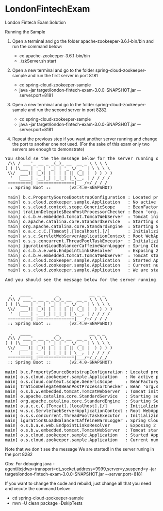 # LondonFintechExam
London Fintech Exam Solution

Running the Sample

1) Open a terminal and go the folder apache-zookeeper-3.6.1-bin/bin and run the command below:
    - cd apache-zookeeper-3.6.1-bin/bin
    -  ./zkServer.sh start
    
2) Open a new terminal and go to the folder spring-cloud-zookeeper-sample and run the first server in port 8181
    - cd spring-cloud-zookeeper-sample
    - java -jar target/london-fintech-exam-3.0.0-SNAPSHOT.jar --server.port=8181

2) Open a new terminal and go to the folder spring-cloud-zookeeper-sample and run the second server in port 8282
    - cd spring-cloud-zookeeper-sample
    - java -jar target/london-fintech-exam-3.0.0-SNAPSHOT.jar --server.port=8181

3) Repeat the previous step if you want another server running and change the port to another one not used.
   (For the sake of this exam only two servers are enough to demonstrate)
         

<pre>
You should se the the message below for the server running on the port 8181
 /\\ / ___'_ __ _ _(_)_ __  __ _ \ \ \ \
( ( )\___ | '_ | '_| | '_ \/ _` | \ \ \ \
 \\/  ___)| |_)| | | | | || (_| |  ) ) ) )
  '  |____| .__|_| |_|_| |_\__, | / / / /
 =========|_|==============|___/=/_/_/_/
 :: Spring Boot ::       (v2.4.0-SNAPSHOT)

 main] b.c.PropertySourceBootstrapConfiguration : Located property source: [BootstrapPropertySource {name='bootstrapProperties-config/LondonFintechApp'}, BootstrapPropertySource {name='bootstrapProperties-config/application'}]
 main] o.s.cloud.zookeeper.sample.Application   : No active profile set, falling back to default profiles: default
 main] o.s.cloud.context.scope.GenericScope     : BeanFactory id=aa4abe82-74e1-3c1f-b0b6-9080e45640f8
 main] trationDelegate$BeanPostProcessorChecker : Bean 'org.springframework.cloud.zookeeper.sample.Application$AppClient' of type [org.springframework.cloud.openfeign.FeignClientFactoryBean] is not eligible for getting processed by all BeanPostProcessors (for example: not eligible for auto-proxying)
 main] o.s.b.w.embedded.tomcat.TomcatWebServer  : Tomcat initialized with port(s): 8181 (http)
 main] o.apache.catalina.core.StandardService   : Starting service [Tomcat]
 main] org.apache.catalina.core.StandardEngine  : Starting Servlet engine: [Apache Tomcat/9.0.36]
 main] o.a.c.c.C.[Tomcat].[localhost].[/]       : Initializing Spring embedded WebApplicationContext
 main] w.s.c.ServletWebServerApplicationContext : Root WebApplicationContext: initialization completed in 2574 ms
 main] o.s.s.concurrent.ThreadPoolTaskExecutor  : Initializing ExecutorService 'applicationTaskExecutor'
 main] iguration$LoadBalancerCaffeineWarnLogger : Spring Cloud LoadBalancer is currently working with the default cache. You can switch to using Caffeine cache, by adding it to the classpath.
 main] o.s.b.a.e.web.EndpointLinksResolver      : Exposing 2 endpoint(s) beneath base path '/actuator'
 main] o.s.b.w.embedded.tomcat.TomcatWebServer  : Tomcat started on port(s): 8181 (http) with context path ''
 main] o.s.cloud.zookeeper.sample.Application   : Started Application in 11.596 seconds (JVM running for 12.264)
 main] o.s.cloud.zookeeper.sample.Application   : Current number of nodes is -> 1
 main] o.s.cloud.zookeeper.sample.Application   : We are started!

And you should see the message below for the server running in the port 8282


  .   ____          _            __ _ _
 /\\ / ___'_ __ _ _(_)_ __  __ _ \ \ \ \
( ( )\___ | '_ | '_| | '_ \/ _` | \ \ \ \
 \\/  ___)| |_)| | | | | || (_| |  ) ) ) )
  '  |____| .__|_| |_|_| |_\__, | / / / /
 =========|_|==============|___/=/_/_/_/
 :: Spring Boot ::       (v2.4.0-SNAPSHOT)

  .   ____          _            __ _ _
 /\\ / ___'_ __ _ _(_)_ __  __ _ \ \ \ \
( ( )\___ | '_ | '_| | '_ \/ _` | \ \ \ \
 \\/  ___)| |_)| | | | | || (_| |  ) ) ) )
  '  |____| .__|_| |_|_| |_\__, | / / / /
 =========|_|==============|___/=/_/_/_/
 :: Spring Boot ::       (v2.4.0-SNAPSHOT)

main] b.c.PropertySourceBootstrapConfiguration : Located property source: [BootstrapPropertySource {name='bootstrapProperties-config/LondonFintechApp'}, BootstrapPropertySource {name='bootstrapProperties-config/application'}]
main] o.s.cloud.zookeeper.sample.Application   : No active profile set, falling back to default profiles: default
main] o.s.cloud.context.scope.GenericScope     : BeanFactory id=aa4abe82-74e1-3c1f-b0b6-9080e45640f8
main] trationDelegate$BeanPostProcessorChecker : Bean 'org.springframework.cloud.zookeeper.sample.Application$AppClient' of type [org.springframework.cloud.openfeign.FeignClientFactoryBean] is not eligible for getting processed by all BeanPostProcessors (for example: not eligible for auto-proxying)
main] o.s.b.w.embedded.tomcat.TomcatWebServer  : Tomcat initialized with port(s): 8282 (http)
main] o.apache.catalina.core.StandardService   : Starting service [Tomcat]
main] org.apache.catalina.core.StandardEngine  : Starting Servlet engine: [Apache Tomcat/9.0.36]
main] o.a.c.c.C.[Tomcat].[localhost].[/]       : Initializing Spring embedded WebApplicationContext
main] w.s.c.ServletWebServerApplicationContext : Root WebApplicationContext: initialization completed in 5621 ms
main] o.s.s.concurrent.ThreadPoolTaskExecutor  : Initializing ExecutorService 'applicationTaskExecutor'
main] iguration$LoadBalancerCaffeineWarnLogger : Spring Cloud LoadBalancer is currently working with the default cache. You can switch to using Caffeine cache, by adding it to the classpath.
main] o.s.b.a.e.web.EndpointLinksResolver      : Exposing 2 endpoint(s) beneath base path '/actuator'
main] o.s.b.w.embedded.tomcat.TomcatWebServer  : Tomcat started on port(s): 8282 (http) with context path ''
main] o.s.cloud.zookeeper.sample.Application   : Started Application in 15.386 seconds (JVM running for 16.568)
main] o.s.cloud.zookeeper.sample.Application   : Current number of nodes is -> 2
</pre>

Note that we don't see the message We are started! in the server runing in the port 8282


Obs: For debuging
java -agentlib:jdwp=transport=dt_socket,address=9999,server=y,suspend=y -jar target/london-fintech-exam-3.0.0-SNAPSHOT.jar --server.port=8181

If you want to change the code and rebuild, just change all that you need and xecute the command below:

 - cd spring-cloud-zookeeper-sample
 - mvn -U clean package -DskipTests
